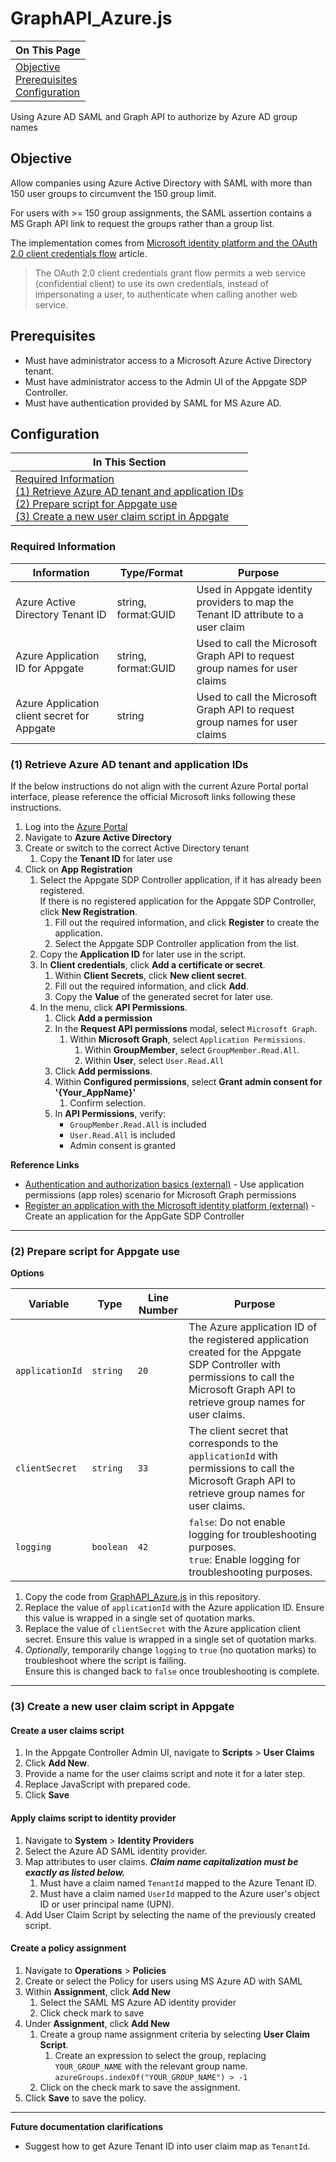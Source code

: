 # GraphAPI_Azure.js

| On This Page                                                                                  |
|-----------------------------------------------------------------------------------------------|
| [Objective](#objective)<br>[Prerequisites](#prerequisites)<br>[Configuration](#configuration) |

Using Azure AD SAML and Graph API to authorize by Azure AD group names

## Objective

Allow companies using Azure Active Directory with SAML with more than 150 user groups to circumvent the 150 group limit.

For users with >= 150 group assignments, the SAML assertion contains a MS Graph API link to request the groups rather
than a group list.

The implementation comes
from [Microsoft identity platform and the OAuth 2.0 client credentials flow](https://docs.microsoft.com/en-us/azure/active-directory/develop/v2-oauth2-client-creds-grant-flow)
article.

> The OAuth 2.0 client credentials grant flow permits a web service (confidential client) to use its own credentials,
> instead of impersonating a user, to authenticate when calling another web service.

## Prerequisites

* Must have administrator access to a Microsoft Azure Active Directory tenant.
* Must have administrator access to the Admin UI of the Appgate SDP Controller.
* Must have authentication provided by SAML for MS Azure AD.

## Configuration

| In This Section                                                                                                                                                                                                                                                                                                                  |
|----------------------------------------------------------------------------------------------------------------------------------------------------------------------------------------------------------------------------------------------------------------------------------------------------------------------------------|
| [Required Information](#required-information)<br>[(1) Retrieve Azure AD tenant and application IDs](#1-retrieve-azure-ad-tenant-and-application-ids)<br>[(2) Prepare script for Appgate use](#2-prepare-script-for-appgate-use)<br>[(3) Create a new user claim script in Appgate](#3-create-a-new-user-claim-script-in-appgate) |

### Required Information

| Information                                 | Type/Format         | Purpose                                                                           |
|---------------------------------------------|---------------------|-----------------------------------------------------------------------------------|
| Azure Active Directory Tenant ID            | string, format:GUID | Used in Appgate identity providers to map the Tenant ID attribute to a user claim |
| Azure Application ID for Appgate            | string, format:GUID | Used to call the Microsoft Graph API to request group names for user claims       |
| Azure Application client secret for Appgate | string              | Used to call the Microsoft Graph API to request group names for user claims       |       

### (1) Retrieve Azure AD tenant and application IDs

If the below instructions do not align with the current Azure Portal portal interface, please reference the official
Microsoft links following these instructions.

1. Log into the [Azure Portal](https://portal.azure.com/#home)
1. Navigate to **Azure Active Directory**
1. Create or switch to the correct Active Directory tenant
    1. Copy the **Tenant ID** for later use
1. Click on **App Registration**
    1. Select the Appgate SDP Controller application, if it has already been registered.
       <br>If there is no registered application for the Appgate SDP Controller, click **New Registration**.
        1. Fill out the required information, and click **Register** to create the application.
        1. Select the Appgate SDP Controller application from the list.
    1. Copy the **Application ID** for later use in the script.
    1. In **Client credentials**, click **Add a certificate or secret**.
        1. Within **Client Secrets**, click **New client secret**.
        1. Fill out the required information, and click **Add**.
        1. Copy the **Value** of the generated secret for later use.
    1. In the menu, click **API Permissions**.
        1. Click **Add a permission**
        1. In the **Request API permissions** modal, select `Microsoft Graph`.
            1. Within **Microsoft Graph**, select `Application Permissions`.
                1. Within **GroupMember**, select `GroupMember.Read.All`.
                1. Within **User**, select `User.Read.All`
        1. Click **Add permissions**.
        1. Within **Configured permissions**, select **Grant admin consent for '{Your_AppName}'**
            1. Confirm selection.
        1. In **API Permissions**, verify:
            - `GroupMember.Read.All` is included
            - `User.Read.All` is included
            - Admin consent is granted

**Reference Links**

* [Authentication and authorization basics (external)](https://learn.microsoft.com/en-us/graph/auth/auth-concepts) - Use
  application permissions (app roles) scenario for Microsoft Graph permissions
* [Register an application with the Microsoft identity platform (external)](https://docs.microsoft.com/en-us/graph/auth-register-app-v2) -
  Create an application for the AppGate SDP Controller

---

### (2) Prepare script for Appgate use

**Options**

| Variable        | Type      | Line Number | Purpose                                                                                                                                                                                 |
|-----------------|-----------|-------------|-----------------------------------------------------------------------------------------------------------------------------------------------------------------------------------------|
| `applicationId` | `string`  | `20`        | The Azure application ID of the registered application created for the Appgate SDP Controller with permissions to call the Microsoft Graph API to retrieve group names for user claims. |
| `clientSecret`  | `string`  | `33`        | The client secret that corresponds to the `applicationId` with permissions to call the Microsoft Graph API to retrieve group names for user claims.                                     |
| `logging`       | `boolean` | `42`        | `false`: Do not enable logging for troubleshooting purposes.<br>`true`: Enable logging for troubleshooting purposes.                                                                    |

1. Copy the code from [GraphAPI_Azure.js](./GraphAPI_Azure.js) in this repository.
2. Replace the value of `applicationId` with the Azure application ID. Ensure this value is wrapped in a single set of
   quotation marks.
3. Replace the value of `clientSecret` with the Azure application client secret. Ensure this value is wrapped in a
   single set of quotation marks.
4. _Optionally_, temporarily change `logging` to `true` (no quotation marks) to troubleshoot where the script is
   failing.<br>Ensure this is changed back to `false` once troubleshooting is complete.

---

### (3) Create a new user claim script in Appgate

#### Create a user claims script

1. In the Appgate Controller Admin UI, navigate to **Scripts** > **User Claims**
1. Click **Add New**.
1. Provide a name for the user claims script and note it for a later step.
1. Replace JavaScript with prepared code.
1. Click **Save**

#### Apply claims script to identity provider

1. Navigate to **System** > **Identity Providers**
1. Select the Azure AD SAML identity provider.
1. Map attributes to user claims. ***Claim name capitalization must be exactly as listed below.***
    1. Must have a claim named `TenantId` mapped to the Azure Tenant ID.
    1. Must have a claim named `UserId` mapped to the Azure user's object ID or user principal name (UPN).
1. Add User Claim Script by selecting the name of the previously created script.

#### Create a policy assignment

1. Navigate to **Operations** > **Policies**
1. Create or select the Policy for users using MS Azure AD with SAML
1. Within **Assignment**, click **Add New**
    1. Select the SAML MS Azure AD identity provider
    1. Click check mark to save
1. Under **Assignment**, click **Add New**
    1. Create a group name assignment criteria by selecting **User Claim Script**.
        1. Create an expression to select the group, replacing `YOUR_GROUP_NAME` with the relevant group
           name. ```azureGroups.indexOf("YOUR_GROUP_NAME") > -1```
    1. Click on the check mark to save the assignment.
1. Click **Save** to save the policy.

---

**Future documentation clarifications**

- Suggest how to get Azure Tenant ID into user claim map as `TenantId`.
